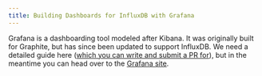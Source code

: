 ```yaml
---
title: Building Dashboards for InfluxDB with Grafana
---
```


Grafana is a dashboarding tool modeled after Kibana. It was originally built for Graphite, but has since been updated to support InfluxDB. We need a detailed guide here ([which you can write and submit a PR for](https://github.com/influxdb/influxdb.org)), but in the meantime you can head over to the [Grafana site](http://grafana.org).